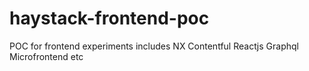 # haystack-frontend-poc
POC for frontend experiments includes NX Contentful Reactjs Graphql Microfrontend etc
